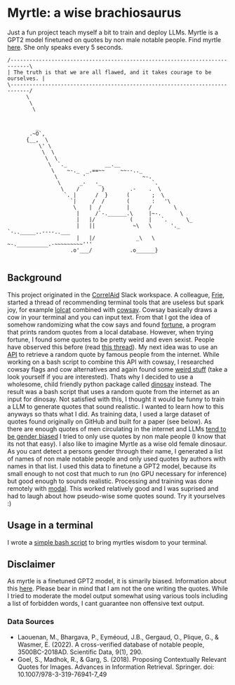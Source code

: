 # Myrtle: a wise brachiosaurus
Just a fun project teach myself a bit to train and deploy LLMs. Myrtle is a GPT2 model finetuned on quotes by non male notable people. Find myrtle [here](https://github.com/jstet/myrtle). She only speaks every 5 seconds.

```
/----------------------------------------------------------------------------\
| The truth is that we are all flawed, and it takes courage to be ourselves. |
\----------------------------------------------------------------------------/
      \
       \
        \

    
         _
       .~O`,
      {__,  \
          \' \
           \  \
            \  \
             \  `._            __.__
              \    ~-._  _.==~~     ~~--.._
               \        '                  ~-.
                \      _-   -_                `.
                 \    /       }        .-    .  \
                  `. |      /  }      (       ;  \
                    `|     /  /       (       :   '\
                     \    |  /        |      /       \
                      |     /`-.______.\     |~-.      \
                      |   |/           (     |   `.      \_
                      |   ||            ~\   \      '._    `-.._____..----..___
                      |   |/             _\   \         ~-.__________.-~~~~~~~~~'''
                    .o'___/            .o______}
    
```

## Background

This project originated in the [CorrelAid](https://www.correlaid.org/) Slack workspace. A colleague, [Frie](https://www.frie.codes/), started a thread of recommending terminal tools that are useless but spark joy, for example [lolcat](https://github.com/busyloop/lolcat) combined with [cowsay](https://en.wikipedia.org/wiki/Cowsay). Cowsay basically draws a cow in your terminal and you can input text. From that I got the idea of somehow randomizing what the cow says and found [fortune](https://wiki.archlinux.org/title/Fortune), a program that prints random quotes from a local database. However, when trying fortune, I found some quotes to be pretty weird and even sexist. People have observed this before (read [this thread](https://wiki.archlinux.org/title/Fortune)). My next idea was to use an [API](https://github.com/lukePeavey/quotable) to retrieve a random quote by famous people from the internet. While working on a bash script to combine this API with cowsay, I researched cowsay flags and cow alternatives and again found some [weird stuff](https://github.com/schacon/cowsay/tree/master/cows) (take a look yourself if you are interested). Thats why I decided to use a wholesome, child friendly python package called [dinosay](https://github.com/MatteoGuadrini/dinosay) instead. The result was a bash script that uses a random quote from the internet as an input for dinosay. Not satisfied with this, I thought it would be funny to train a LLM to generate quotes that sound realistic. I wanted to learn how to this anyways so thats what I did. As training data, I used a large dataset of quotes found originally on GitHub and built for a paper (see below). As there are enough quotes of men circulating in the internet and LLMs [tend to be gender biased](https://towardsdatascience.com/gender-bias-in-gpt-2-acf65dc84bd8) I tried to only use quotes by non male people (I know that its not that easy). I also like to imagine Myrtle as a wise old female dinosaur. As you cant detect a persons gender through their name, I generated a list of names of non male notable people and only used quotes by authors with names in that list. I used this data to finetune a GPT2 model, because its small enough to not cost that much to run (no GPU necessary for inference) but good enough to sounds realistic. Processing and training was done remotely with [modal](https://modal.com/). This worked relatively good and I was suprised and had to laugh about how pseudo-wise some quotes sound. Try it yourselves :)

## Usage in a terminal
I wrote a [simple bash script](https://github.com/jstet/myrtle) to bring myrtles wisdom to your terminal. 

## Disclaimer
As myrtle is a finetuned GPT2 model, it is simarily biased. Information about this [here](https://huggingface.co/gpt2). Please bear in mind that I am not the one writing the quotes. While I tried to moderate the model output somewhat using various tools including a list of forbidden words, I cant guarantee non offensive text output.  

### Data Sources
- Laouenan, M., Bhargava, P., Eyméoud, J.B., Gergaud, O., Plique, G., & Wasmer, E. (2022). A cross-verified database of notable people, 3500BC-2018AD. Scientific Data, 9(1), 290.
- Goel, S., Madhok, R., & Garg, S. (2018). Proposing Contextually Relevant Quotes for Images. Advances in Information Retrieval. Springer. doi: 10.1007/978-3-319-76941-7_49
